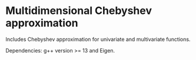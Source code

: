 # Multidimensional Chebyshev approximation

Includes Chebyshev approximation for univariate and multivariate functions.

Dependencies: g++ version >= 13 and Eigen.
